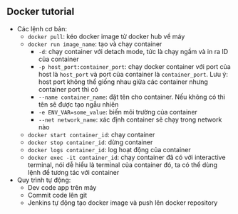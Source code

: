 ## Docker tutorial
- Các lệnh cơ bản:
	- `docker pull`: kéo docker image từ docker hub về máy
	- `docker run image_name`: tạo và chạy container
		- `-d`: chạy container với detach mode, tức là chạy ngầm và in ra ID của container
		- `-p host_port:container_port`: chạy docker container với port của host là `host_port` và port của container là `container_port`. Lưu ý: host port không thể giống nhau giữa các container nhưng container port thì có
		- `--name container_name`: đặt tên cho container. Nếu không có thì tên sẽ được tạo ngẫu nhiên
		- `-e ENV_VAR=some_value`: biến môi trường của container
		- `--net network_name`: xác định container sẽ chạy trong network nào
	- `docker start container_id`: chạy container
	- `docker stop container_id`: dừng container
	- `docker logs container_id`: log hoạt động của container
	- `docker exec -it container_id`: chạy container đã có với interactive terminal, nói dễ hiểu là terminal của container đó, ta có thể dùng lệnh để tương tác với container
- Quy trình tự động:
	- Dev code app trên máy
	- Commit code lên git
	- Jenkins tự động tạo docker image và push lên docker repository